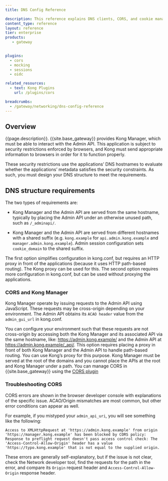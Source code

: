 ```yaml
---
title: DNS Config Reference

description: This reference explains DNS clients, CORS, and cookie management in {{site.base_gateway}}
content_type: reference
layout: reference
tier: enterprise
products:
   - gateway
   

plugins:
  - cors
  - mocking
  - sessions
  - oidc

related_resources:
  - text: Kong Plugins
    url: /plugins/cors

breadcrumbs:
  - /gateway/networking/dns-config-reference
---
```


## Overview 

{{page.description}}. {{site.base_gateway}} provides Kong Manager, which must be able to interact with the Admin API. This application is subject to security restrictions enforced by browsers, and Kong must send appropriate information to browsers in order for it to function properly.

These security restrictions use the applications’ DNS hostnames to evaluate whether the applications’ metadata satisfies the security constraints. As such, you must design your DNS structure to meet the requirements.


## DNS structure requirements

The two types of requirements are: 

* Kong Manager and the Admin API are served from the same hostname, typically by placing the Admin API under an otherwise unused path, such as `/_adminapi/`.

* Kong Manager and the Admin API are served from different hostnames with a shared suffix (e.g. `kong.example` for `api.admin.kong.example` and `manager.admin.kong.example`). Admin session configuration sets `cookie_domain` to the shared suffix.

The first option simplifies configuration in kong.conf, but requires an HTTP proxy in front of the applications (because it uses HTTP path-based routing). The Kong proxy can be used for this. The second option requires more configuration in kong.conf, but can be used without proxying the applications.


### CORS and Kong Manager


Kong Manager operate by issuing requests to the Admin API using JavaScript. These requests may be cross-origin depending on your environment. The Admin API obtains its `ACAO header` value from the `admin_gui_url` in kong.conf.

You can configure your environment such that these requests are not cross-origin by accessing both the Kong Manager and its associated API via the same hostname, like: https://admin.kong.example/ and the Admin API at https://admin.kong.example/_api/. This option requires placing a proxy in front of both Kong Manager and the Admin API to handle path-based routing. You can use Kong’s proxy for this purpose. Kong Manager must be served at the root of the domains and you cannot place the APIs at the root and Kong Manager under a path. You can manage CORS in {{site.base_gateway}} using the [CORS plugin](/plugins/cors)


### Troubleshooting CORS

CORS errors are shown in the browser developer console with
explanations of the specific issue. ACAO/Origin mismatches are most common, but
other error conditions can appear as well.

For example, if you mistyped your `admin_api_uri`, you will see something
like the following:

```
Access to XMLHttpRequest at 'https://admin.kong.example' from origin 'https://manager.kong.example' has been blocked by CORS policy: Response to preflight request doesn't pass access control check: The 'Access-Control-Allow-Origin' header has a value 'https://typo.kong.example' that is not equal to the supplied origin.
```

These errors are generally self-explanatory, but if the issue is not clear,
check the Network developer tool, find the requests for the path in the error,
and compare its `Origin` request header and `Access-Control-Allow-Origin`
response header.
